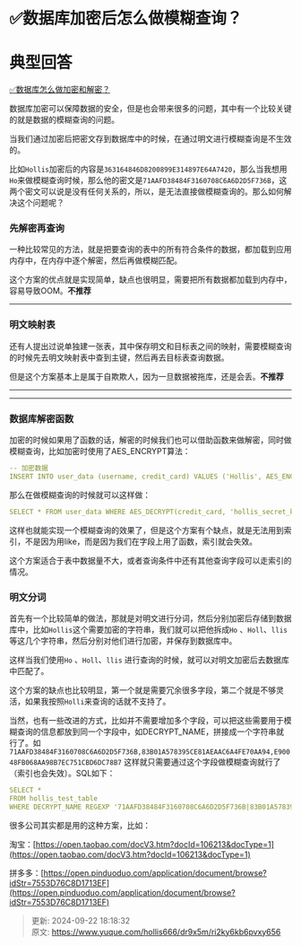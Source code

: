 # ✅数据库加密后怎么做模糊查询？

# 典型回答


[✅数据库怎么做加密和解密？](https://www.yuque.com/hollis666/dr9x5m/xg32pfnstsrh9pdp)



数据库加密可以保障数据的安全，但是也会带来很多的问题，其中有一个比较关键的就是数据的模糊查询的问题。



当我们通过加密后把密文存到数据库中的时候，在通过明文进行模糊查询是不生效的。



比如`Hollis`加密后的内容是`363164846D8200899E314897E64A7420`，那么当我想用`Ho`来做模糊查询时候，那么他的密文是`71AAFD38484F3160708C6A6D2D5F736B`，这两个密文可以说是没有任何关系的，所以，是无法直接做模糊查询的。那么如何解决这个问题呢？



### 先解密再查询


一种比较常见的方法，就是把要查询的表中的所有符合条件的数据，都加载到应用内存中，在内存中逐个解密，然后再做模糊匹配。



这个方案的优点就是实现简单，缺点也很明显，需要把所有数据都加载到内存中，容易导致OOM。**不推荐**

****

### 明文映射表


还有人提出过说单独建一张表，其中保存明文和目标表之间的映射，需要模糊查询的时候先去明文映射表中查到主键，然后再去目标表查询数据。



但是这个方案基本上是属于自欺欺人，因为一旦数据被拖库，还是会丢。**不推荐**

****

****

### 数据库解密函数


加密的时候如果用了函数的话，解密的时候我们也可以借助函数来做解密，同时做模糊查询，比如加密时使用了AES_ENCRYPT算法：



```yaml
-- 加密数据
INSERT INTO user_data (username, credit_card) VALUES ('Hollis', AES_ENCRYPT('1234-5678-9012-3456', 'hollis_secret_key'));
```





那么在做模糊查询的时候就可以这样做：



```yaml
SELECT * FROM user_data WHERE AES_DECRYPT(credit_card, 'hollis_secret_key') like 'Hol%';
```



这样也就能实现一个模糊查询的效果了，但是这个方案有个缺点，就是无法用到索引，不是因为用like，而是因为我们在字段上用了函数，索引就会失效。



这个方案适合于表中数据量不大，或者查询条件中还有其他查询字段可以走索引的情况。



### 明文分词


首先有一个比较简单的做法，那就是对明文进行分词，然后分别加密后存储到数据库中，比如`Hollis`这个需要加密的字符串，我们就可以把他拆成`Ho` 、`Holl`、`llis`等这几个字符串，然后分别对他们进行加密，并保存到数据库中。



这样当我们使用`Ho` 、`Holl`、`llis` 进行查询的时候，就可以对明文加密后去数据库中匹配了。



这个方案的缺点也比较明显，第一个就是需要冗余很多字段，第二个就是不够灵活，如果我按照`Holli`来查询的话就不支持了。



当然，也有一些改进的方式，比如并不需要增加多个字段，可以把这些需要用于模糊查询的信息都放到同一个字段中，如DECRYPT_NAME，拼接成一个字符串就行了。如`71AAFD38484F3160708C6A6D2D5F736B,83B01A578395CE81AEAAC6A4FE70AA94,E90048FB068AA98B7EC751CBD6DC78B7` 这样就只需要通过这个字段做模糊查询就行了（索引也会失效）。SQL如下：



```yaml
SELECT *
FROM hollis_test_table
WHERE DECRYPT_NAME REGEXP '71AAFD38484F3160708C6A6D2D5F736B|83B01A578395CE81AEAAC6A4FE70AA94|E90048FB068AA98B7EC751CBD6DC78B7';
```





很多公司其实都是用的这种方案，比如：



淘宝：[https://open.taobao.com/docV3.htm?docId=106213&docType=1](https://open.taobao.com/docV3.htm?docId=106213&docType=1)



拼多多：[https://open.pinduoduo.com/application/document/browse?idStr=7553D76C8D1713EF](https://open.pinduoduo.com/application/document/browse?idStr=7553D76C8D1713EF)



> 更新: 2024-09-22 18:18:32  
> 原文: <https://www.yuque.com/hollis666/dr9x5m/ri2ky6kb6pvxy656>